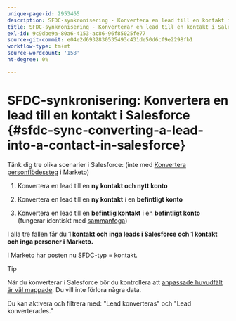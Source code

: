 ```yaml
---
unique-page-id: 2953465
description: SFDC-synkronisering - Konvertera en lead till en kontakt i Salesforce - Marketo Docs - produktdokumentation
title: SFDC-synkronisering - Konverterar en lead till en kontakt i Salesforce
exl-id: 9c9dbe9a-80a6-4153-ac86-96f85025fe77
source-git-commit: e04e2d6932830535493c431de50d6cf9e2298fb1
workflow-type: tm+mt
source-wordcount: '158'
ht-degree: 0%

---
```


# SFDC-synkronisering: Konvertera en lead till en kontakt i Salesforce {#sfdc-sync-converting-a-lead-into-a-contact-in-salesforce}

Tänk dig tre olika scenarier i Salesforce: (inte med [Konvertera personflödessteg](/help/marketo/product-docs/core-marketo-concepts/smart-campaigns/flow-actions/convert-person.md) i Marketo)

1. Konvertera en lead till en **ny kontakt och nytt konto**
1. Konvertera en lead till en **ny kontakt** i en **befintligt konto**

1. Konvertera en lead till en **befintlig kontakt** i en **befintligt konto** (fungerar identiskt med [sammanfoga](/help/marketo/product-docs/crm-sync/salesforce-sync/sfdc-sync-details/sfdc-sync-merging-a-lead-contact-person.md))

I alla tre fallen får du **1 kontakt och inga leads i Salesforce och 1 kontakt och inga personer i Marketo.**

I Marketo har posten nu SFDC-typ = kontakt.

>[!TIP]
>
>När du konverterar i Salesforce bör du kontrollera att [anpassade huvudfält är väl mappade](https://help.salesforce.com/apex/HTViewHelpDoc?id=customize_mapleads.htm). Du vill inte förlora några data.

Du kan aktivera och filtrera med: &quot;Lead konverteras&quot; och &quot;Lead konverterades.&quot;
